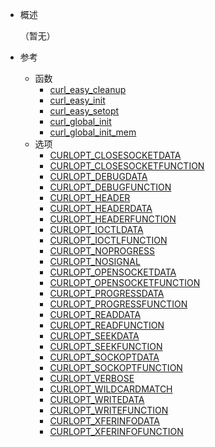 * 概述

	（暂无）

* 参考
	* 函数 
		* [curl_easy_cleanup](source/reference/function/curl_easy_cleanup.md)
		* [curl_easy_init](source/reference/function/curl_easy_init.md)
		* [curl_easy_setopt](source/reference/function/curl_easy_setopt.md)
		* [curl_global_init](source/reference/function/curl_global_init.md)
		* [curl_global_init_mem](source/reference/function/curl_global_init_mem.md)
	* 选项
		* [CURLOPT_CLOSESOCKETDATA](source/reference/option/CURLOPT_CLOSESOCKETDATA.md)
		* [CURLOPT_CLOSESOCKETFUNCTION](source/reference/option/CURLOPT_CLOSESOCKETFUNCTION.md)
		* [CURLOPT_DEBUGDATA](source/reference/option/CURLOPT_DEBUGDATA.md)
		* [CURLOPT_DEBUGFUNCTION](source/reference/option/CURLOPT_DEBUGFUNCTION.md)
		* [CURLOPT_HEADER](source/reference/option/CURLOPT_HEADER.md)
		* [CURLOPT_HEADERDATA](source/reference/option/CURLOPT_HEADERDATA.md)
		* [CURLOPT_HEADERFUNCTION](source/reference/option/CURLOPT_HEADERFUNCTION.md)
		* [CURLOPT_IOCTLDATA](source/reference/option/CURLOPT_IOCTLDATA.md)
		* [CURLOPT_IOCTLFUNCTION](source/reference/option/CURLOPT_IOCTLFUNCTION.md)
		* [CURLOPT_NOPROGRESS](source/reference/option/CURLOPT_NOPROGRESS.md)
		* [CURLOPT_NOSIGNAL](source/reference/option/CURLOPT_NOSIGNAL.md)
		* [CURLOPT_OPENSOCKETDATA](source/reference/option/CURLOPT_OPENSOCKETDATA.md)
		* [CURLOPT_OPENSOCKETFUNCTION](source/reference/option/CURLOPT_OPENSOCKETFUNCTION.md)
		* [CURLOPT_PROGRESSDATA](source/reference/option/CURLOPT_PROGRESSDATA.md)
		* [CURLOPT_PROGRESSFUNCTION](source/reference/option/CURLOPT_PROGRESSFUNCTION.md)
		* [CURLOPT_READDATA](source/reference/option/CURLOPT_READDATA.md)
		* [CURLOPT_READFUNCTION](source/reference/option/CURLOPT_READFUNCTION.md)
		* [CURLOPT_SEEKDATA](source/reference/option/CURLOPT_SEEKDATA.md)
		* [CURLOPT_SEEKFUNCTION](source/reference/option/CURLOPT_SEEKFUNCTION.md)
		* [CURLOPT_SOCKOPTDATA](source/reference/option/CURLOPT_SOCKOPTDATA.md)
		* [CURLOPT_SOCKOPTFUNCTION](source/reference/option/CURLOPT_SOCKOPTFUNCTION.md)
		* [CURLOPT_VERBOSE](source/reference/option/CURLOPT_VERBOSE.md)
		* [CURLOPT_WILDCARDMATCH](source/reference/option/CURLOPT_WILDCARDMATCH.md)
		* [CURLOPT_WRITEDATA](source/reference/option/CURLOPT_WRITEDATA.md)
		* [CURLOPT_WRITEFUNCTION](source/reference/option/CURLOPT_WRITEFUNCTION.md)
		* [CURLOPT_XFERINFODATA](source/reference/option/CURLOPT_XFERINFODATA.md)
		* [CURLOPT_XFERINFOFUNCTION](source/reference/option/CURLOPT_XFERINFOFUNCTION.md)